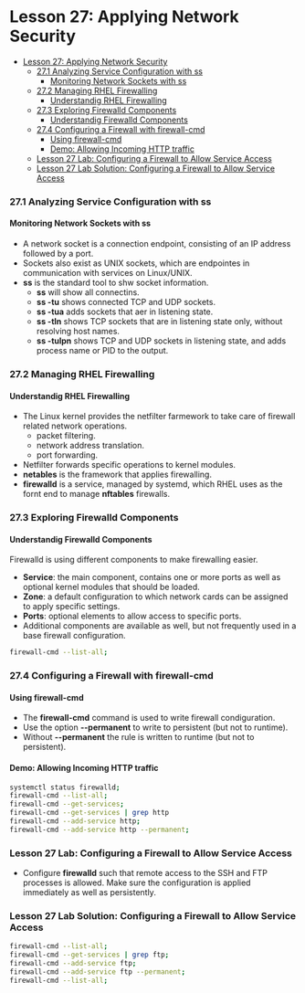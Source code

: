 # Lesson 27: Applying Network Security

- [Lesson 27: Applying Network Security](#lesson-27-applying-network-security)
    - [27.1 Analyzing Service Configuration with ss](#271-analyzing-service-configuration-with-ss)
      - [Monitoring Network Sockets with ss](#monitoring-network-sockets-with-ss)
    - [27.2 Managing RHEL Firewalling](#272-managing-rhel-firewalling)
      - [Understandig RHEL Firewalling](#understandig-rhel-firewalling)
    - [27.3 Exploring Firewalld Components](#273-exploring-firewalld-components)
      - [Understandig Firewalld Components](#understandig-firewalld-components)
    - [27.4 Configuring a Firewall with firewall-cmd](#274-configuring-a-firewall-with-firewall-cmd)
      - [Using firewall-cmd](#using-firewall-cmd)
      - [Demo: Allowing Incoming HTTP traffic](#demo-allowing-incoming-http-traffic)
    - [Lesson 27 Lab: Configuring a Firewall to Allow Service Access](#lesson-27-lab-configuring-a-firewall-to-allow-service-access)
    - [Lesson 27 Lab Solution: Configuring a Firewall to Allow Service Access](#lesson-27-lab-solution-configuring-a-firewall-to-allow-service-access)

### 27.1 Analyzing Service Configuration with ss

#### Monitoring Network Sockets with ss

- A network socket is a connection endpoint, consisting of an IP address followed by a port.
- Sockets also exist as UNIX sockets, which are endpointes in communication with services on Linux/UNIX.
- **ss** is the standard tool to shw socket information.
  - **ss** will show all connectins.
  - **ss -tu** shows connected TCP and UDP sockets.
  - **ss -tua** adds sockets that aer in listening state.
  - **ss -tln** shows TCP sockets that are in listening state only, without resolving host names.
  - **ss -tulpn** shows TCP and UDP sockets in listening state, and adds process name or PID to the output.

### 27.2 Managing RHEL Firewalling

#### Understandig RHEL Firewalling

- The Linux kernel provides the netfilter farmework to take care of firewall related network operations.
  - packet filtering.
  - network address translation.
  - port forwarding.
- Netfilter forwards specific operations to kernel modules.
- **netables** is the framework that applies firewalling.
- **firewalld** is a service, managed by systemd, which RHEL uses as the fornt end to manage **nftables** firewalls.

### 27.3 Exploring Firewalld Components

#### Understandig Firewalld Components

Firewalld is using different components to make firewalling easier.
- **Service**: the main component, contains one or more ports as well as optional kernel modules that should be loaded.
- **Zone**: a default configuration to which network cards can be assigned to apply specific settings.
- **Ports**: optional elements to allow access to specific ports.
- Additional components are available as well, but not frequently used in a base firewall configuration.
 
```bash
firewall-cmd --list-all;
```

### 27.4 Configuring a Firewall with firewall-cmd

#### Using firewall-cmd

- The **firewall-cmd** command is used to write firewall condiguration.
- Use the option **--permanent** to write to persistent (but not to runtime).
- Without **--permanent** the rule is written to runtime (but not to persistent).

#### Demo: Allowing Incoming HTTP traffic

```bash
systemctl status firewalld;
firewall-cmd --list-all;
firewall-cmd --get-services;
firewall-cmd --get-services | grep http
firewall-cmd --add-service http;
firewall-cmd --add-service http --permanent;
```

### Lesson 27 Lab: Configuring a Firewall to Allow Service Access

- Configure **firewalld** such that remote access to the SSH and FTP processes is allowed. Make sure the configuration is applied immediately as well as persistently.

### Lesson 27 Lab Solution: Configuring a Firewall to Allow Service Access

```bash
firewall-cmd --list-all;
firewall-cmd --get-services | grep ftp;
firewall-cmd --add-service ftp;
firewall-cmd --add-service ftp --permanent; 
firewall-cmd --list-all;
```

